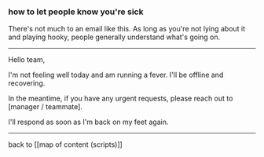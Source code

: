 ### how to let people know you're sick

There's not much to an email like this. As long as you're not lying about it and playing hooky, people generally understand what's going on. 

---

Hello team,

I'm not feeling well today and am running a fever. I'll be offline and recovering.

In the meantime, if you have any urgent requests, please reach out to [manager / teammate].

I'll respond as soon as I'm back on my feet again.

---

back to [[map of content (scripts)]]

